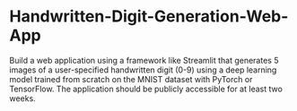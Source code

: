# Handwritten-Digit-Generation-Web-App

Build a web application using a framework like Streamlit that generates 5 images of a user-specified handwritten digit (0-9) using a deep learning model trained from scratch on the MNIST dataset with PyTorch or TensorFlow. The application should be publicly accessible for at least two weeks.
